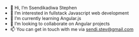 - 👋 Hi, I’m Ssendikadiwa Stephen
- 👀 I’m interested in fullstack Javascript web development
- 🌱 I’m currently learning Angular.js
- 💞️ I’m looking to collaborate on Angular projects
- 📫 You can get in touch with me via sendi.stev@gmail.com

<!---
sendistephen/sendistephen is a ✨ special ✨ repository because its `README.md` (this file) appears on your GitHub profile.
You can click the Preview link to take a look at your changes.
--->
